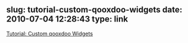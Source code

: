 slug: tutorial-custom-qooxdoo-widgets
date: 2010-07-04 12:28:43
type: link
---

[Tutorial: Custom qooxdoo Widgets](http://news.qooxdoo.org/tutorial-part-4-2-custom-widgets-4)
